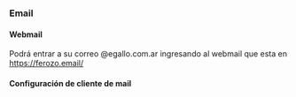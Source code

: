 ### Email

#### Webmail
Podrá entrar a su correo @egallo.com.ar ingresando al webmail que esta en https://ferozo.email/ 

#### Configuración de cliente de mail
<TODO>
